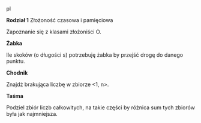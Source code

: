 pl

**Rodział 1** Złożoność czasowa i pamięciowa

Zapoznanie się z klasami złożoniści O.


**Żabka**

Ile skoków (o długości s) potrzebuję żabka by przejść drogę do danego punktu.

**Chodnik**

Znajdź brakująca liczbę w zbiorze <1, n>.

**Taśma**

Podziel zbiór liczb całkowitych, na takie części by różnica sum tych zbiorów była jak najmniejsza.
